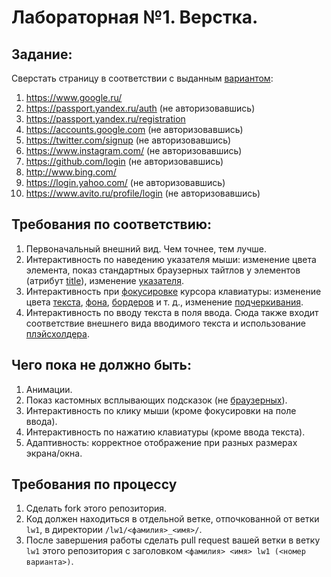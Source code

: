 # Лабораторная №1. Верстка.

## Задание:

Сверстать страницу в соответствии с выданным [вариантом](lw1_options.md):

1. https://www.google.ru/
2. https://passport.yandex.ru/auth (не авторизовавшись)
3. https://passport.yandex.ru/registration
4. https://accounts.google.com (не авторизовавшись)
5. https://twitter.com/signup (не авторизовавшись)
6. https://www.instagram.com/ (не авторизовавшись)
7. https://github.com/login (не авторизовавшись)
8. http://www.bing.com/
9. https://login.yahoo.com/ (не авторизовавшись)
10. https://www.avito.ru/profile/login (не авторизовавшись)

## Требования по соответствию:

1. Первоначальный внешний вид. Чем точнее, тем лучше.
2. Интерактивность по наведению указателя мыши: изменение цвета элемента, показ стандартных браузерных тайтлов у элементов (атрибут [title](http://htmlbook.ru/html/a/title)), изменение [указателя](http://htmlbook.ru/css/cursor).
3. Интерактивность при [фокусировке](http://htmlbook.ru/css/focus) курсора клавиатуры: изменение цвета [текста](http://htmlbook.ru/css/color), [фона](http://htmlbook.ru/css/background-color), [бордеров](http://htmlbook.ru/css/border) и т. д., изменение [подчеркивания](http://htmlbook.ru/css/text-decoration).
4. Интерактивность по вводу текста в поля ввода. Сюда также входит соответствие внешнего вида вводимого текста и использование [плэйсхолдера](http://htmlbook.ru/html/input/placeholder).

## Чего пока не должно быть:

1. Анимации.
2. Показ кастомных всплывающих подсказок (не [браузерных](http://htmlbook.ru/html/a/title)).
3. Интерактивность по клику мыши (кроме фокусировки на поле ввода).
4. Интерактивность по нажатию клавиатуры (кроме ввода текста).
5. Адаптивность: корректное отображение при разных размерах экрана/окна.

## Требования по процессу

1. Сделать fork этого репозитория.
2. Код должен находиться в отдельной ветке, отпочкованной от ветки `lw1`, в директории `/lw1/<фамилия>_<имя>/`.
3. После завершения работы сделать pull request вашей ветки в ветку `lw1` этого репозитория с заголовком `<фамилия> <имя> lw1 (<номер варианта>)`.
